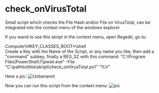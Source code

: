 # check_onVirusTotal
Small script which checks the File Hash and/or File on VirusTotal, can be integrated into the context menu of the windows explorer

If you wand to use this skript in the context menu, open Regedit, go to:

Computer\HKEY_CLASSES_ROOT\*\shell\
Create a Key with the Name of the Script, or any name you like, then add a "command" subkey, finally a REG_SZ with this command:
"C:\Program Files\PowerShell\7\pwsh.exe" -File "C:\path\to\this\skript\check_onVirusTotal.ps1" "%V" 

Here a pic:
![Unbenannt](https://user-images.githubusercontent.com/76947368/111978745-8e644c80-8b04-11eb-9f40-8f94575ca6d4.PNG)

Now you can run this script from the context menu:
![pic](https://user-images.githubusercontent.com/76947368/111978345-16962200-8b04-11eb-9c6e-1ea976542964.png)

